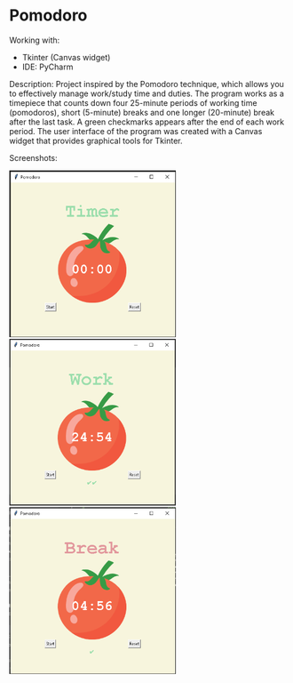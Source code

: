 # Pomodoro

Working with:
- Tkinter (Canvas widget)
- IDE: PyCharm

Description:
Project inspired by the Pomodoro technique, which allows you to effectively manage work/study time and duties. The program works as a timepiece that counts down four 25-minute periods of working time (pomodoros), short (5-minute) breaks and one longer (20-minute) break after the last task. A green checkmarks  appears after the end of each work period. The user interface of the program was created with a Canvas widget that provides graphical tools for Tkinter.


Screenshots:
<div>
<img src="photos/start.png" width="300px" height="300px">
<img src="photos/work.png" width="300px" height="300px">
<img src="photos/break.png" width="300px" height="300px">
</div>
